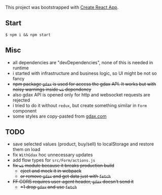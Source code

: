 This project was bootstrapped with [Create React App](https://github.com/facebookincubator/create-react-app).

## Start
`$ npm i && npm start`

## Misc
- all dependencies are "devDependencies", none of this is needed in runtime
- i started with infrastructure and business logic, so UI might be not so fancy
- ~~npm package `gdax` is used for access the gdax API. It works but with noisy warnings inside `ws` dependency~~
- also gdax API is opened only for http and websocket requests are rejected
- i tried to do it without `redux`, but create something similar in `Form` component
- some styles are copy-pasted from [gdax.com](https://www.gdax.com)

## TODO
- save selected values (product, buy/sell) to localStorage and restore them on load
- fix `WithGdax` hoc unnecessary updates
- add flow types for `src/Form/actions.js`
- ~~fix `ws` module because it breaks production build~~
  - ~~eject and mock it in webpack~~
  - ~~or remove `gdax` and get data just with `fetch`~~
- ~~FF CORS requires user-agent header, `gdax` doesn't send it~~
  - ~~+1 drop `gdax` and use `fetch`~~